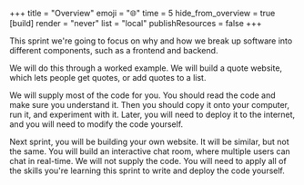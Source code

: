 +++
title = "Overview"
emoji = "🌐"
time = 5
hide_from_overview = true
[build]
  render = "never"
  list = "local"
  publishResources = false
+++

This sprint we're going to focus on why and how we break up software into different components, such as a frontend and backend.

We will do this through a worked example. We will build a quote website, which lets people get quotes, or add quotes to a list.

We will supply most of the code for you. You should read the code and make sure you understand it. Then you should copy it onto your computer, run it, and experiment with it. Later, you will need to deploy it to the internet, and you will need to modify the code yourself.

Next sprint, you will be building your own website. It will be similar, but not the same. You will build an interactive chat room, where multiple users can chat in real-time. We will not supply the code. You will need to apply all of the skills you're learning this sprint to write and deploy the code yourself.
